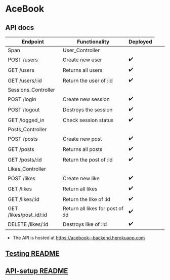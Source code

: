 # AceBook

## API docs

| Endpoint        | Functionality            | Deployed         |
| ----------------| -------------------------|------------------|
| Span <td colspan=3>User_Controller |
| POST /users     | Create new user          |:heavy_check_mark:|
| GET /users      | Returns all users        |:heavy_check_mark:|
| GET /users/:id  | Return the user of :id   |:heavy_check_mark:|
| Sessions_Controller |
| POST /login     | Create new session       |:heavy_check_mark:|
| POST /logout    | Destroys the session     |:heavy_check_mark:|
| GET /logged_in  | Check session status     |:heavy_check_mark:|
| Posts_Controller |
| POST /posts     | Create new post          |:heavy_check_mark:|
| GET /posts      | Returns all posts        |:heavy_check_mark:|
| GET /posts/:id  | Return the post of :id   |:heavy_check_mark:|
| Likes_Controller |
| POST /likes     | Create new like          |:heavy_check_mark:|
| GET /likes      | Return all likes         |:heavy_check_mark:|
| GET /likes/:id  | Return the like of :id   |:heavy_check_mark:|
| GET /likes/post_id/:id| Return all likes for post of :id   |:heavy_check_mark:|
| DELETE /likes/:id  | Destroys like of  :id |:heavy_check_mark:|


- The API is hosted at https://acebook--backend.herokuapp.com

## [Testing README](https://github.com/taran314/acebook-insert-team-name-here/blob/main/testing.md)
## [API-setup README](https://github.com/taran314/acebook-insert-team-name-here/blob/main/api-setup.md)
